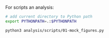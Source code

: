 For scripts an analysis:

```bash
# add current directory to Python path
export PYTHONPATH=.:$PYTHONPATH

python3 analysis/scripts/01-mock_figures.py
```